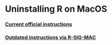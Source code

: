 # Uninstalling R on MacOS

### [Current official instructions](https://cran.r-project.org/doc/manuals/r-release/R-admin.html#Uninstalling-under-macOS)


### [Outdated instructions via R-SIG-MAC](https://stat.ethz.ch/pipermail/r-sig-mac/2006-October/003346.html)
